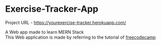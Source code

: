 # Exercise-Tracker-App

Project URL - https://yourexercise-tracker.herokuapp.com/

A Web app made to learn MERN Stack</br>
This Web application is made by referring to the tutorial of <a href="https://youtu.be/7CqJlxBYj-M">freecodecamp</a>
